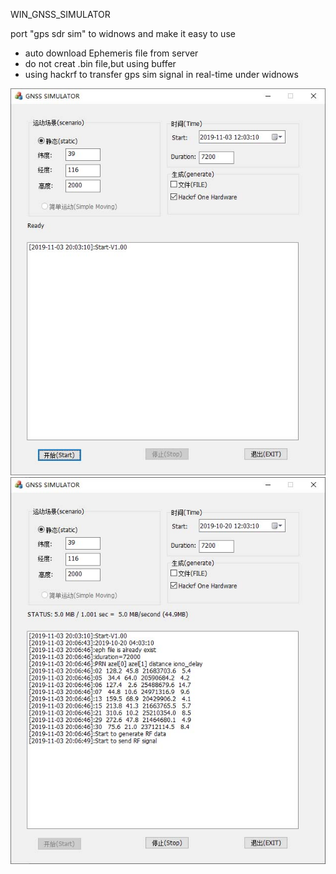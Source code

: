 
WIN_GNSS_SIMULATOR

port "gps sdr sim" to widnows and make it easy to use

* auto download Ephemeris file from server
* do not creat .bin file,but using buffer
* using hackrf to transfer gps sim signal in real-time under widnows


![Start](https://github.com/crystalshark/WIN_GNSS_SIMULATOR/blob/master/img/1.jpg)
![Transfer](https://github.com/crystalshark/WIN_GNSS_SIMULATOR/blob/master/img/2.jpg)

